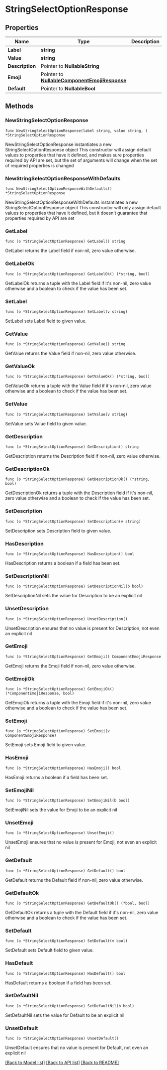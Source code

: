 # StringSelectOptionResponse

## Properties

Name | Type | Description | Notes
------------ | ------------- | ------------- | -------------
**Label** | **string** |  | 
**Value** | **string** |  | 
**Description** | Pointer to **NullableString** |  | [optional] 
**Emoji** | Pointer to [**NullableComponentEmojiResponse**](ComponentEmojiResponse.md) |  | [optional] 
**Default** | Pointer to **NullableBool** |  | [optional] 

## Methods

### NewStringSelectOptionResponse

`func NewStringSelectOptionResponse(label string, value string, ) *StringSelectOptionResponse`

NewStringSelectOptionResponse instantiates a new StringSelectOptionResponse object
This constructor will assign default values to properties that have it defined,
and makes sure properties required by API are set, but the set of arguments
will change when the set of required properties is changed

### NewStringSelectOptionResponseWithDefaults

`func NewStringSelectOptionResponseWithDefaults() *StringSelectOptionResponse`

NewStringSelectOptionResponseWithDefaults instantiates a new StringSelectOptionResponse object
This constructor will only assign default values to properties that have it defined,
but it doesn't guarantee that properties required by API are set

### GetLabel

`func (o *StringSelectOptionResponse) GetLabel() string`

GetLabel returns the Label field if non-nil, zero value otherwise.

### GetLabelOk

`func (o *StringSelectOptionResponse) GetLabelOk() (*string, bool)`

GetLabelOk returns a tuple with the Label field if it's non-nil, zero value otherwise
and a boolean to check if the value has been set.

### SetLabel

`func (o *StringSelectOptionResponse) SetLabel(v string)`

SetLabel sets Label field to given value.


### GetValue

`func (o *StringSelectOptionResponse) GetValue() string`

GetValue returns the Value field if non-nil, zero value otherwise.

### GetValueOk

`func (o *StringSelectOptionResponse) GetValueOk() (*string, bool)`

GetValueOk returns a tuple with the Value field if it's non-nil, zero value otherwise
and a boolean to check if the value has been set.

### SetValue

`func (o *StringSelectOptionResponse) SetValue(v string)`

SetValue sets Value field to given value.


### GetDescription

`func (o *StringSelectOptionResponse) GetDescription() string`

GetDescription returns the Description field if non-nil, zero value otherwise.

### GetDescriptionOk

`func (o *StringSelectOptionResponse) GetDescriptionOk() (*string, bool)`

GetDescriptionOk returns a tuple with the Description field if it's non-nil, zero value otherwise
and a boolean to check if the value has been set.

### SetDescription

`func (o *StringSelectOptionResponse) SetDescription(v string)`

SetDescription sets Description field to given value.

### HasDescription

`func (o *StringSelectOptionResponse) HasDescription() bool`

HasDescription returns a boolean if a field has been set.

### SetDescriptionNil

`func (o *StringSelectOptionResponse) SetDescriptionNil(b bool)`

 SetDescriptionNil sets the value for Description to be an explicit nil

### UnsetDescription
`func (o *StringSelectOptionResponse) UnsetDescription()`

UnsetDescription ensures that no value is present for Description, not even an explicit nil
### GetEmoji

`func (o *StringSelectOptionResponse) GetEmoji() ComponentEmojiResponse`

GetEmoji returns the Emoji field if non-nil, zero value otherwise.

### GetEmojiOk

`func (o *StringSelectOptionResponse) GetEmojiOk() (*ComponentEmojiResponse, bool)`

GetEmojiOk returns a tuple with the Emoji field if it's non-nil, zero value otherwise
and a boolean to check if the value has been set.

### SetEmoji

`func (o *StringSelectOptionResponse) SetEmoji(v ComponentEmojiResponse)`

SetEmoji sets Emoji field to given value.

### HasEmoji

`func (o *StringSelectOptionResponse) HasEmoji() bool`

HasEmoji returns a boolean if a field has been set.

### SetEmojiNil

`func (o *StringSelectOptionResponse) SetEmojiNil(b bool)`

 SetEmojiNil sets the value for Emoji to be an explicit nil

### UnsetEmoji
`func (o *StringSelectOptionResponse) UnsetEmoji()`

UnsetEmoji ensures that no value is present for Emoji, not even an explicit nil
### GetDefault

`func (o *StringSelectOptionResponse) GetDefault() bool`

GetDefault returns the Default field if non-nil, zero value otherwise.

### GetDefaultOk

`func (o *StringSelectOptionResponse) GetDefaultOk() (*bool, bool)`

GetDefaultOk returns a tuple with the Default field if it's non-nil, zero value otherwise
and a boolean to check if the value has been set.

### SetDefault

`func (o *StringSelectOptionResponse) SetDefault(v bool)`

SetDefault sets Default field to given value.

### HasDefault

`func (o *StringSelectOptionResponse) HasDefault() bool`

HasDefault returns a boolean if a field has been set.

### SetDefaultNil

`func (o *StringSelectOptionResponse) SetDefaultNil(b bool)`

 SetDefaultNil sets the value for Default to be an explicit nil

### UnsetDefault
`func (o *StringSelectOptionResponse) UnsetDefault()`

UnsetDefault ensures that no value is present for Default, not even an explicit nil

[[Back to Model list]](../README.md#documentation-for-models) [[Back to API list]](../README.md#documentation-for-api-endpoints) [[Back to README]](../README.md)


